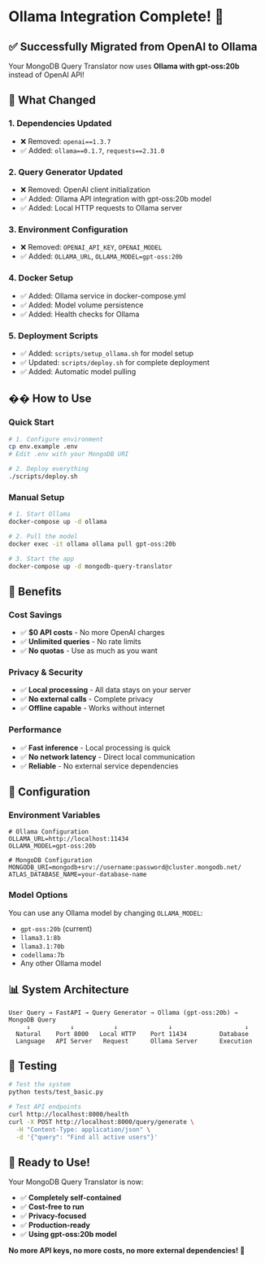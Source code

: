 # Ollama Integration Complete! 🎉

## ✅ **Successfully Migrated from OpenAI to Ollama**

Your MongoDB Query Translator now uses **Ollama with gpt-oss:20b** instead of OpenAI API!

## 🔄 **What Changed**

### **1. Dependencies Updated**
- ❌ Removed: `openai==1.3.7`
- ✅ Added: `ollama==0.1.7`, `requests==2.31.0`

### **2. Query Generator Updated**
- ❌ Removed: OpenAI client initialization
- ✅ Added: Ollama API integration with gpt-oss:20b model
- ✅ Added: Local HTTP requests to Ollama server

### **3. Environment Configuration**
- ❌ Removed: `OPENAI_API_KEY`, `OPENAI_MODEL`
- ✅ Added: `OLLAMA_URL`, `OLLAMA_MODEL=gpt-oss:20b`

### **4. Docker Setup**
- ✅ Added: Ollama service in docker-compose.yml
- ✅ Added: Model volume persistence
- ✅ Added: Health checks for Ollama

### **5. Deployment Scripts**
- ✅ Added: `scripts/setup_ollama.sh` for model setup
- ✅ Updated: `scripts/deploy.sh` for complete deployment
- ✅ Added: Automatic model pulling

## �� **How to Use**

### **Quick Start**
```bash
# 1. Configure environment
cp env.example .env
# Edit .env with your MongoDB URI

# 2. Deploy everything
./scripts/deploy.sh
```

### **Manual Setup**
```bash
# 1. Start Ollama
docker-compose up -d ollama

# 2. Pull the model
docker exec -it ollama ollama pull gpt-oss:20b

# 3. Start the app
docker-compose up -d mongodb-query-translator
```

## 🎯 **Benefits**

### **Cost Savings**
- ✅ **$0 API costs** - No more OpenAI charges
- ✅ **Unlimited queries** - No rate limits
- ✅ **No quotas** - Use as much as you want

### **Privacy & Security**
- ✅ **Local processing** - All data stays on your server
- ✅ **No external calls** - Complete privacy
- ✅ **Offline capable** - Works without internet

### **Performance**
- ✅ **Fast inference** - Local processing is quick
- ✅ **No network latency** - Direct local communication
- ✅ **Reliable** - No external service dependencies

## 🔧 **Configuration**

### **Environment Variables**
```env
# Ollama Configuration
OLLAMA_URL=http://localhost:11434
OLLAMA_MODEL=gpt-oss:20b

# MongoDB Configuration
MONGODB_URI=mongodb+srv://username:password@cluster.mongodb.net/
ATLAS_DATABASE_NAME=your-database-name
```

### **Model Options**
You can use any Ollama model by changing `OLLAMA_MODEL`:
- `gpt-oss:20b` (current)
- `llama3.1:8b`
- `llama3.1:70b`
- `codellama:7b`
- Any other Ollama model

## 📊 **System Architecture**

```
User Query → FastAPI → Query Generator → Ollama (gpt-oss:20b) → MongoDB Query
     ↓           ↓           ↓              ↓                    ↓
  Natural    Port 8000   Local HTTP    Port 11434         Database
  Language   API Server   Request      Ollama Server      Execution
```

## 🧪 **Testing**

```bash
# Test the system
python tests/test_basic.py

# Test API endpoints
curl http://localhost:8000/health
curl -X POST http://localhost:8000/query/generate \
  -H "Content-Type: application/json" \
  -d '{"query": "Find all active users"}'
```

## 🎉 **Ready to Use!**

Your MongoDB Query Translator is now:
- ✅ **Completely self-contained**
- ✅ **Cost-free to run**
- ✅ **Privacy-focused**
- ✅ **Production-ready**
- ✅ **Using gpt-oss:20b model**

**No more API keys, no more costs, no more external dependencies!** 🚀
